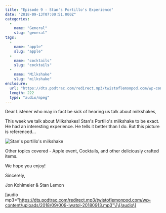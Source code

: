 ```yaml
---
title: "Episode 9 - Stan's Portillo's Experience"
date: "2018-09-13T07:00:51.000Z"
categories: 
  - 
    name: "General"
    slug: "general"
tags: 
  - 
    name: "apple"
    slug: "apple"
  - 
    name: "cocktails"
    slug: "cocktails"
  - 
    name: "Milkshake"
    slug: "milkshake"
enclosure: 
  url: "https://dts.podtrac.com/redirect.mp3/twistoflemonpod.com/wp-content/uploads/2018/09/009-lwatol-20180913.mp3"
  length: 222
  type: "audio/mpeg"
---
```


Dear Listener who may in fact be sick of hearing us talk about milkshakes,

This week we talk about Milkshakes! Stan's Portillo's milkshake to be exact. He had an interesting experience. He tells it better than I do. But this picture is referenced...

![Stan's portillo's milkshake](https://twistoflemonpod.com/wp-content/uploads/2018/09/IMG_6447-225x300.jpg)

Other topics covered - Apple event, Cocktails, and other deliciously crafted items.

We hope you enjoy!

Sincerely,

Jon Kohlmeier & Stan Lemon

\[audio mp3="https://dts.podtrac.com/redirect.mp3/twistoflemonpod.com/wp-content/uploads/2018/09/009-lwatol-20180913.mp3"\]\[/audio\]
